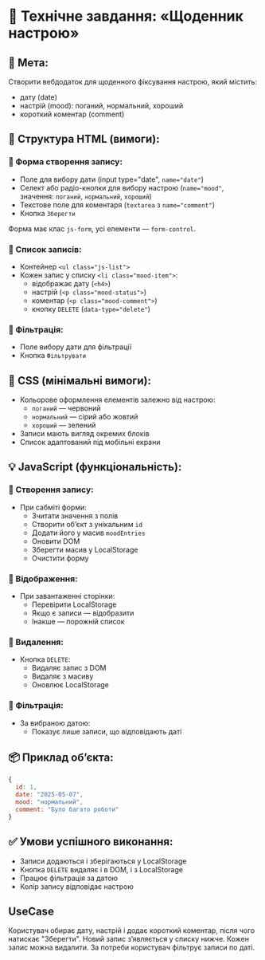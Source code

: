 # 📄 Технічне завдання: «Щоденник настрою»

## 🎯 Мета:

Створити вебдодаток для щоденного фіксування настрою, який містить:

- дату (date)
- настрій (mood): поганий, нормальний, хороший
- короткий коментар (comment)

## 🧱 Структура HTML (вимоги):

### 🔹 Форма створення запису:

- Поле для вибору дати (input type="date", `name="date"`)
- Селект або радіо-кнопки для вибору настрою (`name="mood"`, значення: `поганий`, `нормальний`, `хороший`)
- Текстове поле для коментаря (`textarea` з `name="comment"`)
- Кнопка `Зберегти`

Форма має клас `js-form`, усі елементи — `form-control`.

### 🔹 Список записів:

- Контейнер `<ul class="js-list">`
- Кожен запис у списку `<li class="mood-item">`:
  - відображає дату (`<h4>`)
  - настрій (`<p class="mood-status">`)
  - коментар (`<p class="mood-comment">`)
  - кнопку `DELETE` (`data-type="delete"`)

### 🔹 Фільтрація:

- Поле вибору дати для фільтрації
- Кнопка `Фільтрувати`

## 🎨 CSS (мінімальні вимоги):

- Кольорове оформлення елементів залежно від настрою:
  - `поганий` — червоний
  - `нормальний` — сірий або жовтий
  - `хороший` — зелений
- Записи мають вигляд окремих блоків
- Список адаптований під мобільні екрани

## 💡 JavaScript (функціональність):

### 🔹 Створення запису:

- При сабміті форми:
  - Зчитати значення з полів
  - Створити обʼєкт з унікальним `id`
  - Додати його у масив `moodEntries`
  - Оновити DOM
  - Зберегти масив у LocalStorage
  - Очистити форму

### 🔹 Відображення:

- При завантаженні сторінки:
  - Перевірити LocalStorage
  - Якщо є записи — відобразити
  - Інакше — порожній список

### 🔹 Видалення:

- Кнопка `DELETE`:
  - Видаляє запис з DOM
  - Видаляє з масиву
  - Оновлює LocalStorage

### 🔹 Фільтрація:

- За вибраною датою:
  - Показує лише записи, що відповідають даті

## 📦 Приклад обʼєкта:

```js
{
  id: 1,
  date: "2025-05-07",
  mood: "нормальний",
  comment: "Було багато роботи"
}
```

## ✅ Умови успішного виконання:

- Записи додаються і зберігаються у LocalStorage
- Кнопка `DELETE` видаляє і в DOM, і з LocalStorage
- Працює фільтрація за датою
- Колір запису відповідає настрою

## UseCase

Користувач обирає дату, настрій і додає короткий коментар, після чого натискає "Зберегти". Новий запис зʼявляється у списку нижче. Кожен запис можна видалити. За потреби користувач фільтрує записи по даті.
